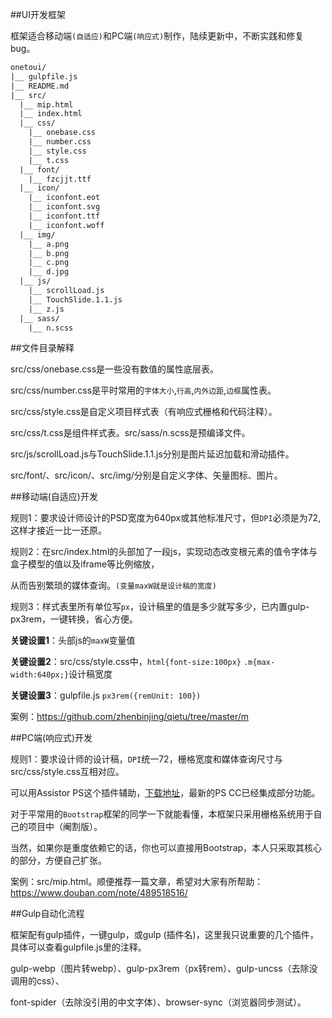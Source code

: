 ﻿##UI开发框架

框架适合移动端`(自适应)`和PC端`(响应式)`制作，陆续更新中，不断实践和修复bug。
```txt
onetoui/
|__ gulpfile.js
|__ README.md
|__ src/
  |__ mip.html
  |__ index.html
  |__ css/
    |__ onebase.css
    |__ number.css
    |__ style.css
    |__ t.css
  |__ font/
    |__ fzcjjt.ttf
  |__ icon/
    |__ iconfont.eot
    |__ iconfont.svg
    |__ iconfont.ttf
    |__ iconfont.woff
  |__ img/
    |__ a.png
    |__ b.png
    |__ c.png
    |__ d.jpg
  |__ js/
    |__ scrollLoad.js
    |__ TouchSlide.1.1.js
    |__ z.js
  |__ sass/
    |__ n.scss
```
##文件目录解释

src/css/onebase.css是一些没有数值的属性底层表。

src/css/number.css是平时常用的`字体大小`,`行高`,`内外边距`,`边框`属性表。

src/css/style.css是自定义项目样式表（有响应式栅格和代码注释）。

src/css/t.css是组件样式表。src/sass/n.scss是预编译文件。

src/js/scrollLoad.js与TouchSlide.1.1.js分别是图片延迟加载和滑动插件。

src/font/、src/icon/、src/img/分别是自定义字体、矢量图标、图片。

##移动端(自适应)开发

规则1：要求设计师设计的PSD宽度为640px或其他标准尺寸，但`DPI`必须是为72,这样才接近一比一还原。

规则2：在src/index.html的头部加了一段js，实现动态改变根元素的值令字体与盒子模型的值以及iframe等比例缩放，

从而告别繁琐的媒体查询。`(变量maxW就是设计稿的宽度)`

规则3：样式表里所有单位写`px`，设计稿里的值是多少就写多少，已内置gulp-px3rem，一键转换，省心方便。

**关键设置1**：头部js的`maxW`变量值

**关键设置2**：src/css/style.css中，`html{font-size:100px}` `.m{max-width:640px;}`设计稿宽度

**关键设置3**：gulpfile.js `px3rem({remUnit: 100})`

案例：https://github.com/zhenbinjing/qietu/tree/master/m

##PC端(响应式)开发

规则1：要求设计师的设计稿，`DPI`统一72，栅格宽度和媒体查询尺寸与src/css/style.css互相对应。

可以用Assistor PS这个插件辅助，[下载地址](http://witstudio.net/)，最新的PS CC已经集成部分功能。

对于平常用的`Bootstrap`框架的同学一下就能看懂，本框架只采用栅格系统用于自己的项目中（阉割版）。

当然，如果你是重度依赖它的话，你也可以直接用Bootstrap，本人只采取其核心的部分，方便自己扩张。

案例：src/mip.html。顺便推荐一篇文章，希望对大家有所帮助：https://www.douban.com/note/489518516/

##Gulp自动化流程

框架配有gulp插件，一键gulp，或gulp (插件名)，这里我只说重要的几个插件，具体可以查看gulpfile.js里的注释。

gulp-webp（图片转webp）、gulp-px3rem（px转rem）、gulp-uncss（去除没调用的css）、

font-spider（去除没引用的中文字体）、browser-sync（浏览器同步测试）。

